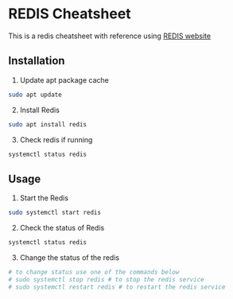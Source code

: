 # REDIS Cheatsheet
This is a redis cheatsheet with reference using [REDIS website](https://redis.io/docs/getting-started/installation/install-redis-on-linux/)

## Installation
1. Update apt package cache
```bash
sudo apt update
```
2. Install Redis
```bash
sudo apt install redis
```
3. Check redis if running 
```bash
systemctl status redis
```

## Usage
1. Start the Redis
```bash
sudo systemctl start redis
```
2. Check the status of Redis
```bash
systemctl status redis
```
3. Change the status of the redis
```bash
# to change status use one of the commands below
# sudo systemctl stop redis # to stop the redis service
# sudo systemctl restart redis # to restart the redis service
```


